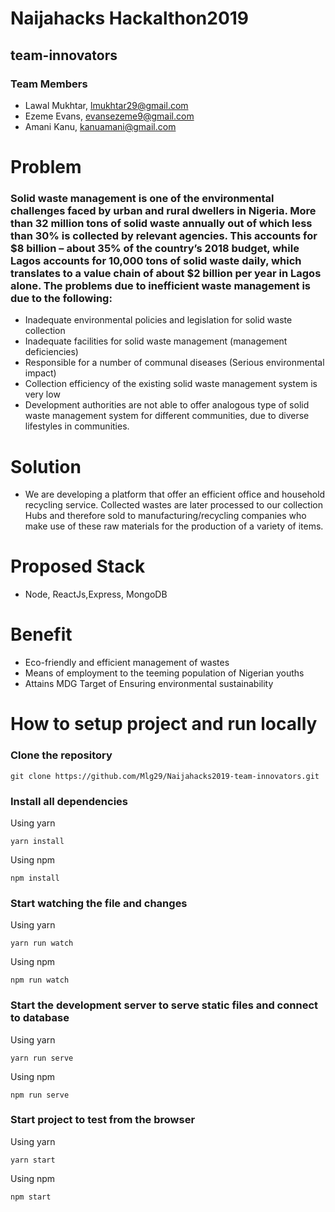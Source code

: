 # Naijahacks Hackalthon2019
## team-innovators

### Team Members
- Lawal Mukhtar, lmukhtar29@gmail.com
- Ezeme Evans, evansezeme9@gmail.com
- Amani Kanu, kanuamani@gmail.com

# Problem
### Solid waste management is one of the environmental challenges faced by urban and rural dwellers in Nigeria. More than 32 million tons of solid waste annually out of which less than 30% is collected by relevant agencies. This accounts for $8 billion – about 35% of the country’s 2018 budget, while Lagos accounts for 10,000 tons of solid waste daily, which translates to a value chain of about $2 billion per year in Lagos alone. The problems due to inefficient waste management is due to the following:

- Inadequate environmental policies and legislation for solid waste collection
-  Inadequate facilities for solid waste management (management deficiencies)
- Responsible for a number of communal diseases (Serious environmental impact)
-  Collection efficiency of the existing solid waste management system is very low
- Development authorities are not able to offer analogous type of solid waste management system for different communities, due to diverse lifestyles in communities.

# Solution
- We are developing a platform that offer an efficient office and household recycling service. Collected wastes are later processed to our collection Hubs and therefore sold to manufacturing/recycling companies who make use of these raw materials for the production of a variety of items.

# Proposed Stack
- Node, ReactJs,Express, MongoDB

# Benefit
- Eco-friendly and efficient management of wastes
- Means of employment to the teeming population of Nigerian youths
- Attains MDG Target of Ensuring environmental sustainability



# How to setup project and run locally

### Clone the repository 

```
git clone https://github.com/Mlg29/Naijahacks2019-team-innovators.git
```

### Install all dependencies

Using yarn

```
yarn install
```

Using npm

```
npm install
```

### Start watching the file and changes

Using yarn

```
yarn run watch
```

Using npm

```
npm run watch
```

### Start the development server to serve static files and connect to database

Using yarn

```
yarn run serve
```

Using npm

```
npm run serve
```

### Start project to test from the browser

Using yarn

```
yarn start
```

Using npm

```
npm start
```            
